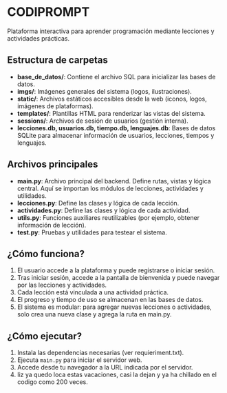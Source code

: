 
# CODIPROMPT

Plataforma interactiva para aprender programación mediante lecciones y actividades prácticas.

## Estructura de carpetas

- **base_de_datos/**: Contiene el archivo SQL para inicializar las bases de datos.
- **imgs/**: Imágenes generales del sistema (logos, ilustraciones).
- **static/**: Archivos estáticos accesibles desde la web (iconos, logos, imágenes de plataformas).
- **templates/**: Plantillas HTML para renderizar las vistas del sistema.
- **sessions/**: Archivos de sesión de usuarios (gestión interna).
- **lecciones.db, usuarios.db, tiempo.db, lenguajes.db**: Bases de datos SQLite para almacenar información de usuarios, lecciones, tiempos y lenguajes.

## Archivos principales

- **main.py**: Archivo principal del backend. Define rutas, vistas y lógica central. Aquí se importan los módulos de lecciones, actividades y utilidades.
- **lecciones.py**: Define las clases y lógica de cada lección.
- **actividades.py**: Define las clases y lógica de cada actividad.
- **utils.py**: Funciones auxiliares reutilizables (por ejemplo, obtener información de lección).
- **test.py**: Pruebas y utilidades para testear el sistema.

## ¿Cómo funciona?

1. El usuario accede a la plataforma y puede registrarse o iniciar sesión.
2. Tras iniciar sesión, accede a la pantalla de bienvenida y puede navegar por las lecciones y actividades.
3. Cada lección está vinculada a una actividad práctica.
4. El progreso y tiempo de uso se almacenan en las bases de datos.
5. El sistema es modular: para agregar nuevas lecciones o actividades, solo crea una nueva clase y agrega la ruta en main.py.

## ¿Cómo ejecutar?

1. Instala las dependencias necesarias (ver requieriment.txt).
2. Ejecuta `main.py` para iniciar el servidor web.
3. Accede desde tu navegador a la URL indicada por el servidor.
4. liz ya quedo loca estas vacaciones, casi la dejan y ya ha chillado en el codigo como 200 veces.
